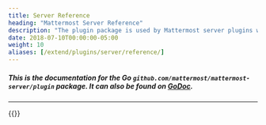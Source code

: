 ```yaml
---
title: Server Reference
heading: "Mattermost Server Reference"
description: "The plugin package is used by Mattermost server plugins written in Go and enables you to manage and interact with the plugin environment."
date: 2018-07-10T00:00:00-05:00
weight: 10
aliases: [/extend/plugins/server/reference/]
---
```


##### This is the documentation for the Go <code>github.com/mattermost/mattermost-server/plugin</code> package. It can also be found on [GoDoc](https://godoc.org/github.com/mattermost/mattermost-server/v6/plugin).
***

{{<plugingodocs>}}
